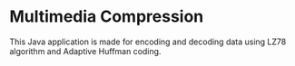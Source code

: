 # Multimedia Compression
This Java application is made for encoding and decoding data using LZ78 algorithm and Adaptive Huffman coding.
